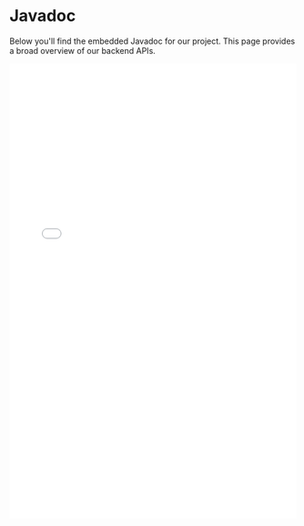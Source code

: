 # Javadoc

Below you'll find the embedded Javadoc for our project. This page provides a broad overview of our backend
APIs. 

<iframe src="../javadoc/index.html" width="100%" height="800px" style="border:none;">

</iframe>


